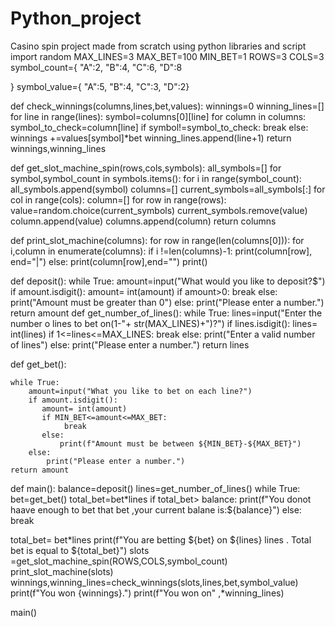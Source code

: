 # Python_project
Casino spin project made from scratch using python libraries and script
import random
MAX_LINES=3
MAX_BET=100
MIN_BET=1
ROWS=3
COLS=3
symbol_count={
    "A":2,
    "B":4,
    "C":6,
    "D":8

}
symbol_value={
    "A":5,
    "B":4,
    "C":3,
    "D":2}

def check_winnings(columns,lines,bet,values):
    winnings=0
    winning_lines=[]
    for line in range(lines):
        symbol=columns[0][line]
        for column in columns:
            symbol_to_check=column[line]
            if symbol!=symbol_to_check:
                break
            else:
                winnings +=values[symbol]*bet
                winning_lines.append(line+1)
    return winnings,winning_lines



def get_slot_machine_spin(rows,cols,symbols):
    all_symbols=[]
    for symbol,symbol_count in symbols.items():
        for i in range(symbol_count):
            all_symbols.append(symbol)
    columns=[]
    current_symbols=all_symbols[:]
    for col in range(cols):
        column=[]
        for row in range(rows):
            value=random.choice(current_symbols)
            current_symbols.remove(value)
            column.append(value)
        columns.append(column)
    return columns

def print_slot_machine(columns):
    for row in range(len(columns[0])):
        for i,column in enumerate(columns):
            if i !=len(columns)-1:
                print(column[row], end="|")
            else:
                print(column[row],end="")
        print()

            

        

    
 
def deposit():
    while True:
        amount=input("What would you like to deposit?$")
        if amount.isdigit():
           amount= int(amount)
           if amount>0:
                break
           else:
               print("Amount must be greater than 0")
        else:
            print("Please enter a number.")
    return amount
def get_number_of_lines():
    while True:
        lines=input("Enter the number o lines to bet on(1-"+ str(MAX_LINES)+")?")
        if lines.isdigit():
           lines= int(lines)
           if 1<=lines<=MAX_LINES:
                break
           else:
               print("Enter a valid number of lines")
        else:
            print("Please enter a number.")
    return lines

def get_bet():


    while True:
        amount=input("What you like to bet on each line?")
        if amount.isdigit():
           amount= int(amount)
           if MIN_BET<=amount<=MAX_BET:
                break
           else:
               print(f"Amount must be between ${MIN_BET}-${MAX_BET}")
        else:
            print("Please enter a number.")
    return amount

    

def main():
 balance=deposit()
 lines=get_number_of_lines()
 while True:
     bet=get_bet()
     total_bet=bet*lines
     if total_bet> balance:
         print(f"You donot haave enough to bet that bet ,your current balane is:${balance}")
     else: 
         break

 
 total_bet= bet*lines
 print(f"You are betting ${bet} on ${lines} lines . Total bet is equal to ${total_bet}")
 slots =get_slot_machine_spin(ROWS,COLS,symbol_count)
 print_slot_machine(slots)
 winnings,winning_lines=check_winnings(slots,lines,bet,symbol_value)
 print(f"You won {winnings}.")
 print(f"You won on" ,*winning_lines)
 
 
main()

 

